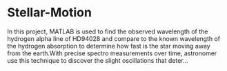 # Stellar-Motion
In this project, MATLAB is used to find the observed wavelength of the hydrogen alpha line of HD94028 and compare to the known wavelength of the hydrogen absorption to determine how fast is the star moving away from the earth.With precise spectro measurements over time, astronomer use this technique to discover the slight oscillations that deter… 

